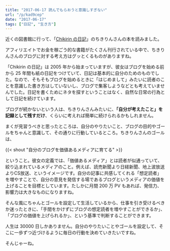 ```yaml
---
title: "2017-06-17 読んでもらおうと意識しすぎない"
url: "/p/kad9cep"
date: "2017-06-17"
tags: ["日記", "生き方"]
---
```


近くの図書館に行って、「[Chikirin の日記](http://d.hatena.ne.jp/Chikirin/)」のちきりんさんの本を読みました。

アフィリエイトでお金を稼ごう的な書籍がたくさん刊行されている中で、ちきりんさんのブログに対する考え方はグッとくるものがありますね。

「Chikirin の日記」は 2005 年から始まっていますが、彼女はブログを始める前から 25 年間も紙の日記をつけていて、日記は基本的に自分のためのものでした。なので、そもそもブログを始めるときに「はじめまして」みたいに読者のことを意識した書き方はしていないし、ブログで集客しようなどとも考えていませんでした。日記を書くためにネタを探すということはなく、自然な日常の行為として日記を続けています。

ブログが続かないという人は、ちきりんさんみたいに、**「自分が考えたこと」を記録として残すだけ**、くらいに考えれば簡単に続けられるかもしれません。

まくが見習うべきと思ったところは、自分のやりたいこと、ブログの目的やゴールをちゃんと意識して、その通りに行動しているところ。ちきりんさんのゴールは、

{{< shout "自分のブログを価値あるメディアに育てる" >}}

ということ。彼女の定義では、「価値あるメディア」とは読者が似通っていて、絞り込まれているメディアのこと。例えば、読売新聞より日経新聞、地上波放送よりCS放送、というイメージです。自分の記事に共感してくれる「想定読者」を増やすことで、自分の意見を発信する場であるブログというメディアの価値を上げることを目標としています。たしかに月間 200 万 PV もあれば、発信力、影響力は大きなものになりますね。

そんな風にちゃんとゴールを設定して生活しているから、仕事を引き受けるべきか迷ったときに、「手間をかけずにブログの想定読者を増やすことができるか」、「ブログの価値を上げられるか」、という基準で判断することができます。

人生は 30000 日しかありません。自分のやりたいことやゴールを設定して、そこに一歩ずつ近づけるように毎日の行動を決めていきたいですね。

そんじゃーね。

